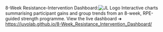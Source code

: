 8-Week Resistance-Intervention Dashboard:![JL Logo](https://github.com/user-attachments/assets/d3cb4310-9172-47d8-b028-525099a23ee3)
 Interactive charts summarising participant gains and group trends from an 8-week, RPE-guided strength programme. View the live dashboard ➜ https://juvolab.github.io/8-Week_Resistance_Intervention_Dashboard/
